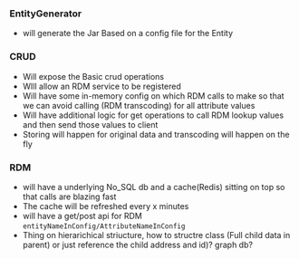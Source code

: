 ### EntityGenerator
- will generate the Jar Based on a config file for the Entity

### CRUD
- Will expose the Basic crud operations
- WIll allow an RDM service to be registered
- Will have some in-memory config on which RDM calls to make so that we can avoid calling (RDM transcoding) for all attribute values
- Will have additional logic for get operations to call RDM lookup values and then send those values to client
- Storing will happen for original data and transcoding will happen on the fly

### RDM
- will have a underlying No_SQL db and a cache(Redis) sitting on top so that calls are blazing fast
- The cache will be refreshed every x minutes
- will have a get/post api for RDM `entityNameInConfig/AttributeNameInConfig`
- Thing on hierarichical striucture, how to structre class (Full child data in parent) or just reference the child address and id)? graph db? 
